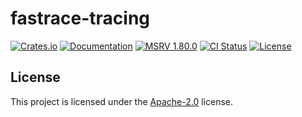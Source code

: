 # fastrace-tracing

[![Crates.io](https://img.shields.io/crates/v/fastrace-tracing.svg?style=flat-square&logo=rust)](https://crates.io/crates/fastrace-tracing)
[![Documentation](https://img.shields.io/docsrs/fastrace-tracing?style=flat-square&logo=rust)](https://docs.rs/fastrace-tracing/)
[![MSRV 1.80.0](https://img.shields.io/badge/MSRV-1.80.0-green?style=flat-square&logo=rust)](https://www.whatrustisit.com)
[![CI Status](https://img.shields.io/github/actions/workflow/status/fast/fastrace-tracing/ci.yml?style=flat-square&logo=github)](https://github.com/fast/fastrace-tracing/actions)
[![License](https://img.shields.io/crates/l/fastrace-tracing?style=flat-square)](https://github.com/fast/fastrace-tracing/blob/main/LICENSE)

## License

This project is licensed under the [Apache-2.0](./LICENSE) license.
